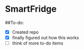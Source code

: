 # SmartFridge

##To-do:
- [x] Created repo
- [x] finally figured out how this works
- [ ] think of more to-do items
